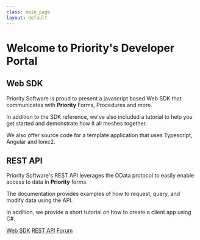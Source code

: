 ```yaml
---
class: main_page
layout: default
---
```

# Welcome to Priority's Developer Portal

## Web SDK
Priority Software is proud to present a javascript based Web SDK that communicates with **Priority** Forms, Procedures and more.

In addition to the SDK reference, we've also included a tutorial to help you get started and demonstrate how it all meshes together.

We also offer source code for a template application that uses Typescript, Angular and Ionic2.

## REST API

Priority Software's REST API leverages the OData protocol to easily enable access to data in **Priority** forms. 

The documentation provides examples of how to request, query, and modify data using the API.

In addition, we provide a short tutorial on how to create a client app using C#.
  
[Web SDK](./api)
[REST API](./restapi)
[Forum](./forum)
